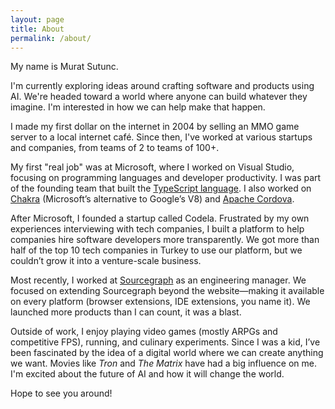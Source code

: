 ```yaml
---
layout: page
title: About
permalink: /about/
---
```


My name is Murat Sutunc.

I'm currently exploring ideas around crafting software and products using AI. We're headed toward a world where anyone can build whatever they imagine. I'm interested in how we can help make that happen.

I made my first dollar on the internet in 2004 by selling an MMO game server to a local internet café. Since then, I've worked at various startups and companies, from teams of 2 to teams of 100+.

My first "real job" was at Microsoft, where I worked on Visual Studio, focusing on programming languages and developer productivity. I was part of the founding team that built the [TypeScript language](https://www.typescriptlang.org/). I also worked on [Chakra](https://en.wikipedia.org/wiki/Chakra_(JavaScript_engine)) (Microsoft’s alternative to Google’s V8) and [Apache Cordova](https://en.wikipedia.org/wiki/Apache_Cordova).

After Microsoft, I founded a startup called Codela. Frustrated by my own experiences interviewing with tech companies, I built a platform to help companies hire software developers more transparently. We got more than half of the top 10 tech companies in Turkey to use our platform, but we couldn’t grow it into a venture-scale business.

Most recently, I worked at [Sourcegraph](https://sourcegraph.com/) as an engineering manager. We focused on extending Sourcegraph beyond the website—making it available on every platform (browser extensions, IDE extensions, you name it). We launched more products than I can count, it was a blast.

Outside of work, I enjoy playing video games (mostly ARPGs and competitive FPS), running, and culinary experiments. Since I was a kid, I’ve been fascinated by the idea of a digital world where we can create anything we want. Movies like *Tron* and *The Matrix* have had a big influence on me. I'm excited about the future of AI and how it will change the world.

Hope to see you around!
